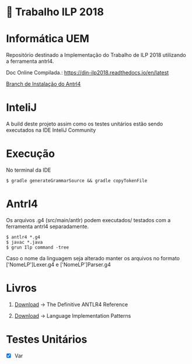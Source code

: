 ﻿# :carousel_horse:  Trabalho ILP 2018 

Informática UEM 
================
Repositório destinado a Implementação do Trabalho de ILP 2018 
utilizando a ferramenta antrl4.

Doc Online Compilada.: https://din-ilp2018.readthedocs.io/en/latest

[Branch de Instalação do Antrl4](https://github.com/rafaelbaiolim/compilador2018/tree/starting)

InteliJ 
==============================

A build deste projeto assim como os testes unitários estão
sendo executados na IDE InteliJ Community 

Execução
==============================
No terminal da IDE 

```
$ gradle generateGrammarSource && gradle copyTokenFile
```

Antrl4
==============================
Os arquivos .g4 (src/main/antlr) podem executados/ testados 
com a ferramenta antrl4 separadamente.

```
$ antlr4 *.g4
$ javac *.java
$ grun Ilp command -tree 
```
Caso o nome da linguagem seja alterado manter os arquivos no formato
['NomeLP']Lexer.g4 e ['NomeLP']Parser.g4


Livros 
==============================
1. [Download](https://drive.google.com/open?id=1xb9krsQnkukff2TdJAjoUP7A07t8Y4I6) -> The Definitive ANTLR4 Reference

2. [Download](https://drive.google.com/open?id=1U50fYxzygedAnlvL41KbZsmv522Q6czU) -> Language Implementation Patterns


Testes Unitários
==============================
* [x] Var

